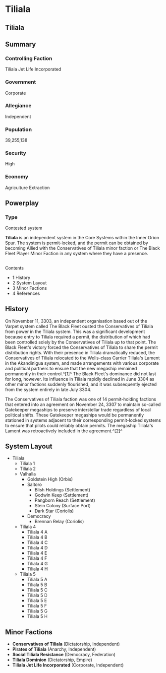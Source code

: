 # Tiliala
## Tiliala

		

## Summary

### Controlling Faction

Tiliala Jet Life Incorporated

### Government

Corporate

### Allegiance

Independent

### Population

39,255,138

### Security

High

### Economy

Agriculture
Extraction

## Powerplay

### Type

Contested system

**Tiliala** is an independent system in the Core Systems within the Inner Orion Spur. The system is permit-locked, and the permit can be obtained by becoming Allied with the Conservatives of Tiliala minor faction or The Black Fleet Player Minor Faction in any system where they have a presence.

## 

Contents

- 1 History
- 2 System Layout
- 3 Minor Factions
- 4 References

## History

On November 11, 3303, an independent organisation based out of the Varpet system called The Black Fleet ousted the Conservatives of Tiliala from power in the Tiliala system. This was a significant development because entry to Tiliala required a permit, the distribution of which had been controlled solely by the Conservatives of Tiliala up to that point. The Black Fleet's victory forced the Conservatives of Tiliala to share the permit distribution rights. With their presence in Tiliala dramatically reduced, the Conservatives of Tiliala relocated to the Wells-class Carrier Tiliala's Lament in the Akandinigua system, and made arrangements with various corporate and political partners to ensure that the new megaship remained permanently in their control.^[1]^ The Black Fleet's dominance did not last for long, however. Its influence in Tiliala rapidly declined in June 3304 as other minor factions suddenly flourished, and it was subsequently ejected from the system entirely in late July 3304.

The Conservatives of Tiliala faction was one of 14 permit-holding factions that entered into an agreement on November 24, 3307 to maintain so-called Gatekeeper megaships to preserve interstellar trade regardless of local political shifts. These Gatekeeper megaships would be permanently stationed in systems adjacent to their corresponding permit-locked systems to ensure that pilots could reliably obtain permits. The megaship Tiliala's Lament was retroactively included in the agreement.^[2]^

## System Layout

- Tiliala
    - Tiliala 1
    - Tiliala 2
    - Valhalla
        - Goldstein High (Orbis)
        - Saitoro
            - Blish Holdings (Settlement)
            - Godwin Keep (Settlement)
            - Pangborn Reach (Settlement)
            - Stein Colony (Surface Port)
            - Dark Star (Coriolis)
        - Democracy
            - Brennan Relay (Coriolis)
    - Tiliala 4
        - Tiliala 4 A
        - Tiliala 4 B
        - Tiliala 4 C
        - Tiliala 4 D
        - Tiliala 4 E
        - Tiliala 4 F
        - Tiliala 4 G
        - Tiliala 4 H
    - Tiliala 5
        - Tiliala 5 A
        - Tiliala 5 B
        - Tiliala 5 C
        - Tiliala 5 D
        - Tiliala 5 E
        - Tiliala 5 F
        - Tiliala 5 G
        - Tiliala 5 H

## Minor Factions

- **Conservatives of Tiliala** (Dictatorship, Independent)
- **Pirates of Tiliala** (Anarchy, Independent)
- **Social Tiliala Resistance** (Democracy, Federation)
- **Tiliala Dominion** (Dictatorship, Empire)
- **Tiliala Jet Life Incorporated** (Corporate, Independent)